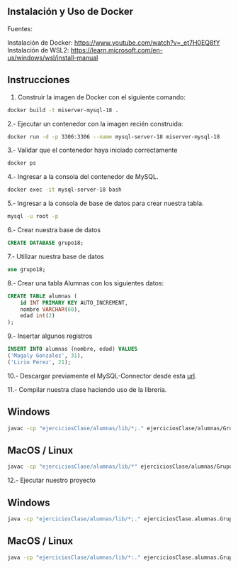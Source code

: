 ## Instalación y Uso de Docker

Fuentes:

Instalación de Docker: https://www.youtube.com/watch?v=_et7H0EQ8fY
Instalación de WSL2: https://learn.microsoft.com/en-us/windows/wsl/install-manual

## Instrucciones

1. Construir la imagen de Docker con el siguiente comando:

```bash
docker build -t miserver-mysql-18 .
```

2.- Ejecutar un contenedor con la imagen recién construida:

```bash
docker run -d -p 3306:3306 --name mysql-server-18 miserver-mysql-18
```

3.- Validar que el contenedor haya iniciado correctamente

```bash
docker ps
```

4.- Ingresar a la consola del contenedor de MySQL.

```bash
docker exec -it mysql-server-18 bash
```

5.- Ingresar a la consola de base de datos para crear nuestra tabla.

```bash
mysql -u root -p
```

6.- Crear nuestra base de datos

```sql
CREATE DATABASE grupo18;
```

7.- Utilizar nuestra base de datos

```sql
use grupo18;
```

8.- Crear una tabla Alumnas con los siguientes datos:

```sql
CREATE TABLE alumnas (
    id INT PRIMARY KEY AUTO_INCREMENT,
    nombre VARCHAR(60),
    edad int(2)
);
```

9.- Insertar algunos registros

```sql
INSERT INTO alumnas (nombre, edad) VALUES
('Magaly Gonzalez', 31),
('Lirio Pérez', 21);
```

10.- Descargar previamente el MySQL-Connector desde esta [url](https://dev.mysql.com/downloads/connector/j/).

11.- Compilar nuestra clase haciendo uso de la librería.

## Windows

```bash
javac -cp "ejerciciosClase/alumnas/lib/*;." ejerciciosClase/alumnas/Grupo18.java
```

## MacOS / Linux

```bash
javac -cp "ejerciciosClase/alumnas/lib/*" ejerciciosClase/alumnas/Grupo18.java
```

12.- Ejecutar nuestro proyecto

## Windows

```bash
java -cp "ejerciciosClase/alumnas/lib/*;." ejerciciosClase.alumnas.Grupo18
```

## MacOS / Linux

```bash
java -cp "ejerciciosClase/alumnas/lib/*:." ejerciciosClase.alumnas.Grupo18
```
